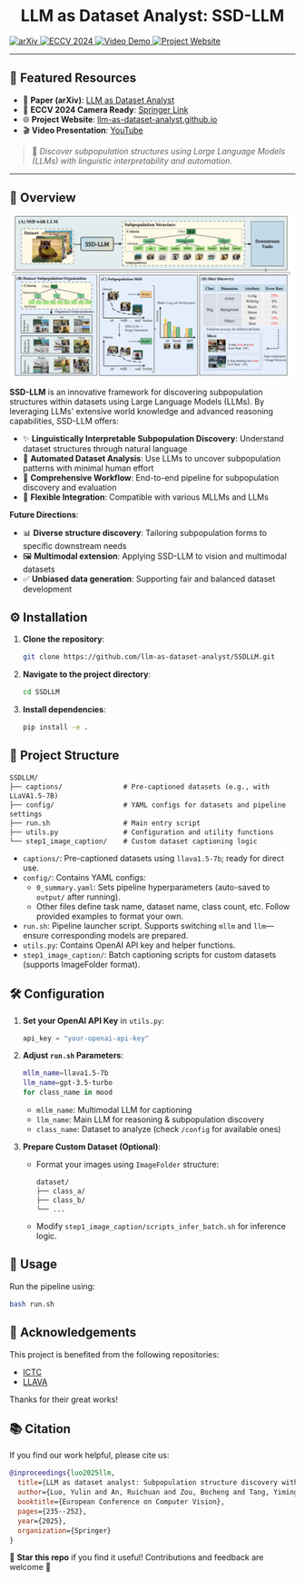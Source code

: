 <p align="center">
  <h1 align="center">LLM as Dataset Analyst: SSD-LLM</h1>

  <a href="https://arxiv.org/abs/2405.02363">
    <img src="https://img.shields.io/badge/arXiv-2405.02363-b31b1b.svg?style=flat&logo=arxiv&logoColor=white" alt="arXiv">
  </a>
  <a href="https://link.springer.com/chapter/10.1007/978-3-031-73414-4_14">
    <img src="https://img.shields.io/badge/ECCV-2024-blue.svg?style=flat&logo=spring&logoColor=white" alt="ECCV 2024">
  </a>
  <a href="https://www.youtube.com/watch?v=pw-ZPzlXtQA">
    <img src="https://img.shields.io/badge/Video-Demo-red.svg?style=flat&logo=youtube&logoColor=white" alt="Video Demo">
  </a>
  <a href="https://llm-as-dataset-analyst.github.io/">
    <img src="https://img.shields.io/badge/Project-Website-brightgreen.svg?style=flat&logo=githubpages&logoColor=white" alt="Project Website">
  </a>
</p>

---

## 🔗 Featured Resources

- 📄 **Paper (arXiv)**: [LLM as Dataset Analyst](https://arxiv.org/abs/2405.02363)  
- 📘 **ECCV 2024 Camera Ready**: [Springer Link](https://link.springer.com/chapter/10.1007/978-3-031-73414-4_14)  
- 🌐 **Project Website**: [llm-as-dataset-analyst.github.io](https://llm-as-dataset-analyst.github.io/)  
- 🎬 **Video Presentation**: [YouTube](https://www.youtube.com/watch?v=pw-ZPzlXtQA)

> 🧠 *Discover subpopulation structures using Large Language Models (LLMs) with linguistic interpretability and automation.*

---

## 🧩 Overview

<div align="center">
  <img src="fig/ssd_llm.png" alt="SSD-LLM Overview" width="800"/>
</div>

**SSD-LLM** is an innovative framework for discovering subpopulation structures within datasets using Large Language Models (LLMs). By leveraging LLMs' extensive world knowledge and advanced reasoning capabilities, SSD-LLM offers:

- ✨ **Linguistically Interpretable Subpopulation Discovery**: Understand dataset structures through natural language  
- 🤖 **Automated Dataset Analysis**: Use LLMs to uncover subpopulation patterns with minimal human effort  
- 🔄 **Comprehensive Workflow**: End-to-end pipeline for subpopulation discovery and evaluation  
- 🔌 **Flexible Integration**: Compatible with various MLLMs and LLMs

**Future Directions**:
- 📊 **Diverse structure discovery**: Tailoring subpopulation forms to specific downstream needs  
- 🖼️ **Multimodal extension**: Applying SSD-LLM to vision and multimodal datasets  
- ✅ **Unbiased data generation**: Supporting fair and balanced dataset development



## ⚙️ Installation

1. **Clone the repository**:
   ```bash
   git clone https://github.com/llm-as-dataset-analyst/SSDLLM.git
   ```

2. **Navigate to the project directory**:
   ```bash
   cd SSDLLM
   ```

3. **Install dependencies**:
   ```bash
   pip install -e .
   ```



## 📁 Project Structure

```
SSDLLM/
├── captions/               # Pre-captioned datasets (e.g., with LLaVA1.5-7B)
├── config/                 # YAML configs for datasets and pipeline settings
├── run.sh                  # Main entry script
├── utils.py                # Configuration and utility functions
└── step1_image_caption/    # Custom dataset captioning logic
```

- `captions/`: Pre-captioned datasets using `llava1.5-7b`; ready for direct use.  
- `config/`: Contains YAML configs:  
  - `0_summary.yaml`: Sets pipeline hyperparameters (auto-saved to `output/` after running).  
  - Other files define task name, dataset name, class count, etc. Follow provided examples to format your own.  
- `run.sh`: Pipeline launcher script. Supports switching `mllm` and `llm`—ensure corresponding models are prepared.  
- `utils.py`: Contains OpenAI API key and helper functions.  
- `step1_image_caption/`: Batch captioning scripts for custom datasets (supports ImageFolder format).




## 🛠️ Configuration

1. **Set your OpenAI API Key** in `utils.py`:
   ```python
   api_key = "your-openai-api-key"
   ```

2. **Adjust `run.sh` Parameters**:
   ```bash
   mllm_name=llava1.5-7b
   llm_name=gpt-3.5-turbo
   for class_name in mood
   ```
   - `mllm_name`: Multimodal LLM for captioning  
   - `llm_name`: Main LLM for reasoning & subpopulation discovery  
   - `class_name`: Dataset to analyze (check `/config` for available ones)

3. **Prepare Custom Dataset (Optional)**:
   - Format your images using `ImageFolder` structure:
     ```
     dataset/
     ├── class_a/
     ├── class_b/
     └── ...
     ```
   - Modify `step1_image_caption/scripts_infer_batch.sh` for inference logic.



## 🚀 Usage

Run the pipeline using:
```bash
bash run.sh
```



## 🙏 Acknowledgements

This project is benefited from the following repositories:
- [ICTC](https://github.com/sehyunkwon/ICTC)
- [LLAVA](https://github.com/haotian-liu/LLaVA)

Thanks for their great works!

## 📚 Citation

If you find our work helpful, please cite us:

```bibtex
@inproceedings{luo2025llm,
  title={LLM as dataset analyst: Subpopulation structure discovery with large language model},
  author={Luo, Yulin and An, Ruichuan and Zou, Bocheng and Tang, Yiming and Liu, Jiaming and Zhang, Shanghang},
  booktitle={European Conference on Computer Vision},
  pages={235--252},
  year={2025},
  organization={Springer}
}
```


🌟 **Star this repo** if you find it useful! Contributions and feedback are welcome 🙌